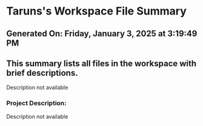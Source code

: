 # Taruns's Workspace File Summary
## Generated On: Friday, January 3, 2025 at 3:19:49 PM
This summary lists all files in the workspace with brief descriptions.
---
Description not available 
### Project Description:
 Description not available
